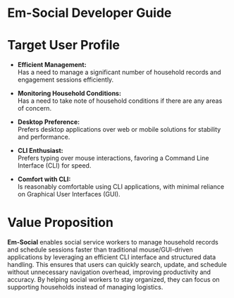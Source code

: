 # Em-Social Developer Guide

# Target User Profile

- **Efficient Management:**  
  Has a need to manage a significant number of household records and engagement sessions efficiently.

- **Monitoring Household Conditions:**  
  Has a need to take note of household conditions if there are any areas of concern.

- **Desktop Preference:**  
  Prefers desktop applications over web or mobile solutions for stability and performance.

- **CLI Enthusiast:**  
  Prefers typing over mouse interactions, favoring a Command Line Interface (CLI) for speed.

- **Comfort with CLI:**  
  Is reasonably comfortable using CLI applications, with minimal reliance on Graphical User Interfaces (GUI).

# Value Proposition

**Em-Social** enables social service workers to manage household records and schedule sessions faster than traditional mouse/GUI-driven applications by leveraging an efficient CLI interface and structured data handling. This ensures that users can quickly search, update, and schedule without unnecessary navigation overhead, improving productivity and accuracy. By helping social workers to stay organized, they can focus on supporting households instead of managing logistics.





